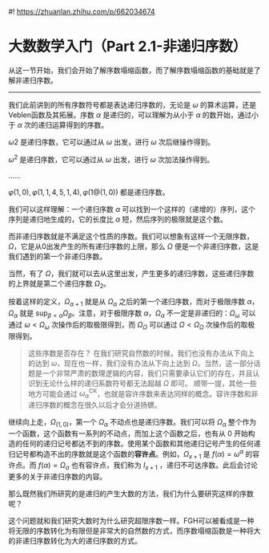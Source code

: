#! https://zhuanlan.zhihu.com/p/662034674
# 大数数学入门（Part 2.1-非递归序数）

从这一节开始，我们会开始了解序数塌缩函数，而了解序数塌缩函数的基础就是了解非递归序数。

---

我们此前讲到的所有序数符号都是表达递归序数的，无论是 $\omega$ 的算术运算，还是Veblen函数及其拓展。序数 $\alpha$ 是递归的，可以理解为从小于 $\alpha$ 的数开始，通过小于 $\alpha$ 次的递归运算得到的序数。

$\omega2$ 是递归序数，它可以通过从 $\omega$ 出发，进行 $\omega$ 次后继操作得到。

$\omega^2$ 是递归序数，它可以通过从 $\omega$ 出发，进行 $\omega$ 次加法操作得到。

......

$\varphi(1,0), \varphi(1,1,4,5,1,4), \varphi(1@(1,0))$ 都是递归序数。

我们可以这样理解：一个递归序数 $\alpha$ 可以找到一个这样的（递增的）序列，这个序列是递归地生成的，它的长度比 $\alpha$ 短，然后序列的极限就是这个数。

而非递归序数就是不满足这个性质的序数。我们可以想象有这样一个无限序数，$\Omega$，它是从0出发产生的所有递归序数的上限，那么 $\Omega$ 便是一个非递归序数，这是我们遇到的第一个非递归序数。

当然，有了 $\Omega$，我们就可以去从这里出发，产生更多的递归序数，这些递归序数的上界就是第二个递归序数 $\Omega_2$。

按着这样的定义，$\Omega_{\alpha+1}$ 就是从 $\Omega_\alpha$ 之后的第一个递归序数，而对于极限序数 $\alpha$，$\Omega_\alpha$ 就是 $\sup_{\beta < \alpha} \Omega_{\beta}$。注意，对于极限序数 $\alpha$，$\Omega_\alpha$ 不一定是非递归的：$\Omega_\omega$ 可以通过 $\omega < \Omega_\omega$ 次操作后的取极限得到，而 $\Omega_\Omega$ 可以通过 $\Omega < \Omega_\Omega$ 次操作后的取极限得到。

> 这些序数是否存在？
> 在我们研究自然数的时候，我们也没有办法从下向上的达到 $\omega$，现在也一样，我们没有办法从下向上达到 $\Omega$。当然，这一部分话题是一个非常严肃的数理逻辑的内容，我们只需要承认它们的存在，并且认识到无论什么样的递归系数符号都无法超越 $\Omega$ 即可。
> 顺带一提，其他一些地方可能会通过 $\omega_\alpha^\text{CK}$，也就是容许序数来表达同样的概念。容许序数和非递归序数的概念在很久以后才会分道扬镳。

继续向上走，$\Omega_{(1,0)}$，第一个 $\Omega_\alpha$ 不动点也是递归序数。我们可以将 $\Omega_\alpha$ 整个作为一个函数，这个函数有一系列的不动点，而加上这个函数之后，也有从 0 开始构造的任何的递归记号都达不到的序数。使用某个函数和其他递归记号产生的任何递归记号都构造不出的序数就是这个函数的**容许点**。例如，$\Omega_{x+1}$ 是 $f(\alpha) = \omega^\alpha$ 的容许点。而 $f(\alpha) = \Omega_\alpha$ 也有容许点，我们称为 $I_{x+1}$ ，递归不可达序数。此后会讨论更多的关于非递归序数的内容。

那么既然我们所研究的是递归的产生大数的方法，我们为什么要研究这样的序数呢？

这个问题就和我们研究大数时为什么研究超限序数一样。FGH可以被看成是一种将无限的序数转化为有限但是非常大的自然数的方式，而序数塌缩函数是一种将大的非递归序数转化为大的递归序数的方式。